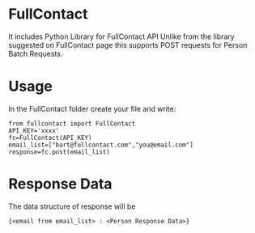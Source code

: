 FullContact
===========

It includes Python Library for FullContact API
Unlike from the library suggested on FullContact page this supports POST requests for Person Batch Requests. 

Usage
===========
In the FullContact folder create your file and write:

    from fullcontact import FullContact
    API_KEY='xxxx'
    fc=FullContact(API_KEY)
    email_list=["bart@fullcontact.com","you@email.com"]
    response=fc.post(email_list)

Response Data
===========
The data structure of response will be

    {<email from email_list> : <Person Response Data>}
